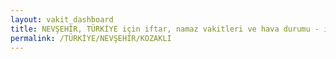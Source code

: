 ```yaml
---
layout: vakit_dashboard
title: NEVŞEHİR, TÜRKİYE için iftar, namaz vakitleri ve hava durumu - ilçe/eyalet seç
permalink: /TÜRKİYE/NEVŞEHİR/KOZAKLI
---
```


<script type="text/javascript">
  var GLOBAL_COUNTRY = 'TÜRKİYE';
  var GLOBAL_CITY = 'NEVŞEHİR';
  var GLOBAL_STATE = 'KOZAKLI';
  var lat = 72;
  var lon = 21;
</script>

